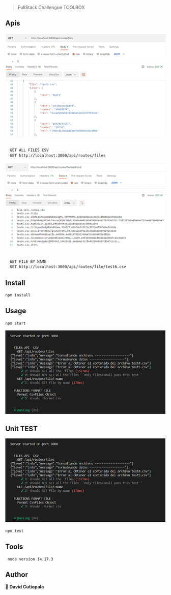 
> FullStack Challengue TOOLBOX


## Apis
![Archivos Csv](/images/files.png)
```sh

  GET ALL FILES CSV
  GET http://localhost:3000/api/routes/files
```
![Archivos Csv](/images/fileByName.png)
```sh

  GET FILE BY NAME
  GET http://localhost:3000/api/routes/file/test6.csv
```

## Install

```sh
npm install
```

## Usage

```sh
npm start
```
[![Image](https://raw.githubusercontent.com/DavidCutiopala/Toolbox/main/images/Test.PNG "Image")](https://raw.githubusercontent.com/DavidCutiopala/Toolbox/main/images/Test.PNG "Image")
## Unit TEST
![Archivos Csv](/images/resultTest.png)
```sh
npm test
```

## Tools

```
 node version 14.17.3
```

## Author

👤 **David Cutiopala**

